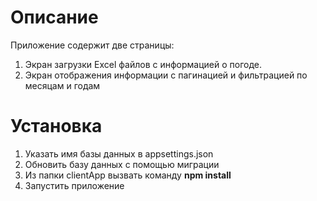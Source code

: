 # Описание
Приложение содержит две страницы:
1. Экран загрузки Excel файлов с информацией о погоде.
2. Экран отображения информации с пагинацией и фильтрацией по месяцам и годам
# Установка
1. Указать имя базы данных в appsettings.json
2. Обновить базу данных с помощью миграции
3. Из папки clientApp вызвать команду **npm install**
4. Запустить приложение